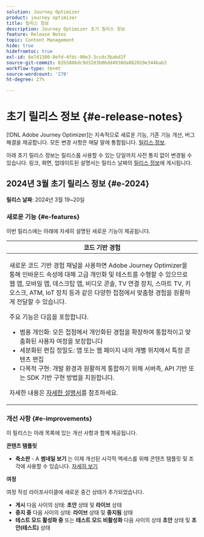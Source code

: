 ```yaml
---
solution: Journey Optimizer
product: journey optimizer
title: 릴리스 정보
description: Journey Optimizer 초기 릴리스 정보
feature: Release Notes
topic: Content Management
hide: true
hidefromtoc: true
exl-id: 6e7d1300-8efd-4fdc-90e3-3ccdc3babd2f
source-git-commit: 02b5886dc9d32d3b06dd4930da882019e344bab3
workflow-type: tm+mt
source-wordcount: '278'
ht-degree: 27%

---
```


# 초기 릴리스 정보 {#e-release-notes}

[!DNL Adobe Journey Optimizer]는 지속적으로 새로운 기능, 기존 기능 개선, 버그 해결을 제공합니다. 모든 변경 사항은 매달 말에 통합됩니다. [릴리스 정보](release-notes.md).

아래 초기 릴리스 정보는 릴리스를 사용할 수 있는 당일까지 사전 통지 없이 변경될 수 있습니다. 링크, 화면, 업데이트된 설명서는 릴리스 날짜의 [릴리스 정보](release-notes.md)에 게시됩니다.

## 2024년 3월 초기 릴리스 정보 {#e-2024}

**릴리스 날짜**: 2024년 3월 19~20일

### 새로운 기능 {#e-features}

이번 릴리스에는 아래에 자세히 설명된 새로운 기능이 제공됩니다.

<table>
<thead>
<tr>
<th><strong>코드 기반 경험</strong><br/></th>
</tr>
</thead>
<tbody>
<tr>
<td>
<p>새로운 코드 기반 경험 채널을 사용하면 Adobe Journey Optimizer을 통해 인바운드 속성에 대해 고급 개인화 및 테스트를 수행할 수 있으므로 웹 앱, 모바일 앱, 데스크탑 앱, 비디오 콘솔, TV 연결 장치, 스마트 TV, 키오스크, ATM, IoT 장치 등과 같은 다양한 접점에서 맞춤형 경험을 원활하게 전달할 수 있습니다.</p>
<P>주요 기능은 다음을 포함합니다.</p>
<ul><li> 범용 개인화: 모든 접점에서 개인화된 경험을 확장하여 통합적이고 맞춤화된 사용자 여정을 보장합니다</li>
<li>세분화된 편집 정밀도: 앱 또는 웹 페이지 내의 개별 위치에서 특정 콘텐츠 편집</li>
<li>다목적 구현: 개발 환경과 원활하게 통합하기 위해 서버측, API 기반 또는 SDK 기반 구현 방법을 지원합니다.</li></ul></p>
<p>자세한 내용은 <a href="../code-based/get-started-code-based.md">자세한 설명서</a>를 참조하세요.</p>
<!--img src="assets/do-not-localize/web_inapp.gif"-->
</tr>
</tbody>
</table>

### 개선 사항 {#e-improvements}

이 릴리스는 아래 목록에 있는 개선 사항과 함께 제공됩니다.

**콘텐츠 템플릿**

* **축소판** - A **썸네일 보기** 는 이제 개선된 시각적 액세스를 위해 콘텐츠 템플릿 및 조각에 사용할 수 있습니다. [자세히 보기](../content-management/content-templates.md#template-thumbnails)

**여정**

여정 작성 라이프사이클에 새로운 중간 상태가 추가되었습니다.

* **게시** 다음 사이의 상태: **초안** 상태 및 **라이브** 상태
* **중지 중** 다음 사이의 상태: **라이브** 상태 및 **중지됨** 상태
* **테스트 모드 활성화 중** 또는 **테스트 모드 비활성화** 다음 사이의 상태 **초안** 상태 및 **초안(테스트)** 상태
